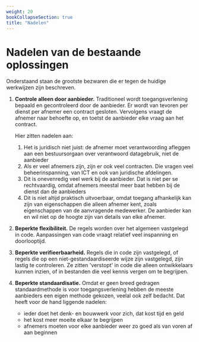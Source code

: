 ```yaml
---
weight: 20
bookCollapseSection: true
title: "Nadelen"
---
```


# Nadelen van de bestaande oplossingen

Onderstaand staan de grootste bezwaren die er tegen de huidige werkwijzen zijn beschreven.

1. **Controle alleen door aanbieder.**
Traditioneel wordt toegangsverlening bepaald en gecontroleerd door de aanbieder.
Er wordt van tevoren per dienst per afnemer een contract gesloten.
Vervolgens vraagt de afnemer naar behoefte op, en toetst de aanbieder elke vraag aan het contract.

    Hier zitten nadelen aan:
   1. Het is juridisch niet juist: de afnemer moet verantwoording afleggen aan een bestuursorgaan over verantwoord datagebruik, niet de aanbieder
   2. Als er veel afnemers zijn, zijn er ook veel contracten. Die vragen veel beheerinspanning, van ICT en ook van juridische afdelingen.
   3. Dit is onevenredig veel werk bij de aanbieder. Dat is niet per se rechtvaardig, omdat afnemers meestal meer baat hebben bij de dienst dan de aanbieders
   4. Dit is niet altijd praktisch uitvoerbaar, omdat toegang afhankelijk kan zijn van eigenschappen die alleen afnemer kent, zoals eigenschappen van de aanvragende medewerker. De aanbieder kan en wil niet op de hoogte zijn van details van elke afnemer.

2. **Beperkte flexibiliteit.** 
De regels worden over het algemeen vastgelegd in code. 
Aanpassingen van code vraagt relatief veel inspanning en doorlooptijd.

3. **Beperkte verifieerbaarheid.**
Regels die in code zijn vastgelegd, of regels die op een niet-gestandaardiseerde wijze zijn vastgelegd, zijn lastig te controleren. 
Ze zitten 'verstopt' in code die alleen ontwikkelaars kunnen inzien, of in bestanden die veel kennis vergen om te begrijpen.

4. **Beperkte standaardisatie.**
Omdat er geen breed gedragen standaardmethode is voor toegangsverlening hebben de meeste aanbieders een eigen methode gekozen, 
veelal ook zelf bedacht. Dat heeft voor de hand liggende nadelen: 
   - ieder doet het denk- en bouwwerk voor zich, dat kost tijd en geld
   - het kost meer moeite elkaar te begrijpen
   - afnemers moeten voor elke aanbieder weer zo goed als van voren af aan beginnen